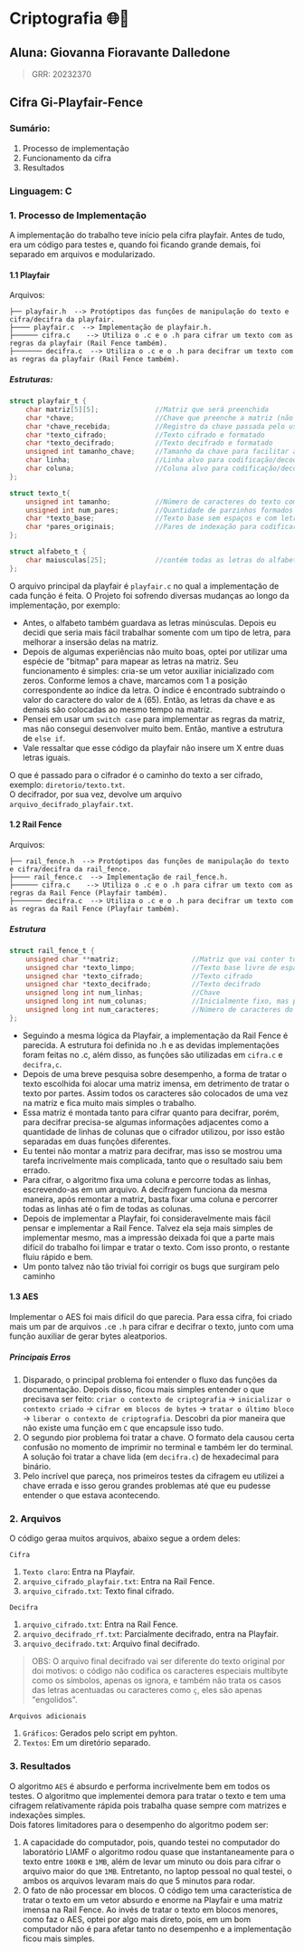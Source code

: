 # Criptografia 🌐📱

## Aluna: Giovanna Fioravante Dalledone
> GRR: 20232370

## Cifra Gi-Playfair-Fence
### Sumário:
1. Processo de implementação
2. Funcionamento da cifra
3. Resultados

### Linguagem: C

### 1. Processo de Implementação
A implementação do trabalho teve início pela cifra playfair. Antes de tudo, era um código para testes e, quando foi ficando grande demais, foi separado em arquivos e modularizado.
#### 1.1 Playfair
Arquivos: 
```
├── playfair.h  --> Protóptipos das funções de manipulação do texto e cifra/decifra da playfair.
├──── playfair.c  --> Implementação de playfair.h.
├────── cifra.c    --> Utiliza o .c e o .h para cifrar um texto com as regras da playfair (Rail Fence também).
├─────── decifra.c  --> Utiliza o .c e o .h para decifrar um texto com as regras da playfair (Rail Fence também).
```
##### Estruturas:
```C
struct playfair_t {
    char matriz[5][5];              //Matriz que será preenchida
    char *chave;                    //Chave que preenche a matriz (não repete letras)
    char *chave_recebida;           //Registro da chave passada pelo usuário
    char *texto_cifrado;            //Texto cifrado e formatado
    char *texto_decifrado;          //Texto decifrado e formatado
    unsigned int tamanho_chave;     //Tamanho da chave para facilitar as contas
    char linha;                     //Linha alvo para codificação/decodifucação
    char coluna;                    //Coluna alvo para codificação/decodificação
};

struct texto_t{
    unsigned int tamanho;           //Número de caracteres do texto com espaços
    unsigned int num_pares;         //Quantidade de parzinhos formados -> não utilizei
    char *texto_base;               //Texto base sem espaços e com letras de complemento (x)
    char *pares_originais;          //Pares de indexação para codificar o texto
};

struct alfabeto_t {
    char maiusculas[25];            //contém todas as letras do alfabeto para facilitar a vida (0 ~ 25)
};
```

O arquivo principal da playfair é `playfair.c` no qual a implementação de cada função é feita. O Projeto foi sofrendo diversas mudanças ao longo da implementação, por exemplo:
- Antes, o alfabeto também guardava as letras minúsculas. Depois eu decidi que seria mais fácil trabalhar somente com um tipo de letra, para melhorar a insersão delas na matriz.
- Depois de algumas experiências não muito boas, optei por utilizar uma espécie de "bitmap" para mapear as letras na matriz. Seu funcionamento é simples: cria-se um vetor auxiliar inicializado com zeros. Conforme lemos a chave, marcamos com 1 a posição correspondente ao índice da letra. O índice é encontrado subtraindo o valor do caractere do valor de `A` (65). Então, as letras da chave e as demais são colocadas ao mesmo tempo na matriz.
- Pensei em usar um `switch case` para implementar as regras da matriz, mas não consegui desenvolver muito bem. Então, mantive a estrutura de `else if`.  
- Vale ressaltar que esse código da playfair não insere um X entre duas letras iguais.

O que é passado para o cifrador é o caminho do texto a ser cifrado, exemplo: `diretorio/texto.txt`.  
O decifrador, por sua vez, devolve um arquivo `arquivo_decifrado_playfair.txt`.

#### 1.2 Rail Fence
Arquivos:
```
├── rail_fence.h  --> Protóptipos das funções de manipulação do texto e cifra/decifra da rail_fence.
├──── rail_fence.c  --> Implementação de rail_fence.h.
├────── cifra.c    --> Utiliza o .c e o .h para cifrar um texto com as regras da Rail Fence (Playfair também).
├─────── decifra.c  --> Utiliza o .c e o .h para decifrar um texto com as regras da Rail Fence (Playfair também).
```

##### Estrutura
```C
struct rail_fence_t {
    unsigned char **matriz;                  //Matriz que vai conter todos os caracteres
    unsigned char *texto_limpo;              //Texto base livre de espaços e acentuações
    unsigned char *texto_cifrado;            //Texto cifrado
    unsigned char *texto_decifrado;          //Texto decifrado
    unsigned long int num_linhas;            //Chave
    unsigned long int num_colunas;           //Inicialmente fixo, mas pode mudar se houver muitos caracteres
    unsigned long int num_caracteres;        //Número de caracteres do TEXTO LIMPO
};
```

- Seguindo a mesma lógica da Playfair, a implementação da Rail Fence é parecida. A estrutura foi definida no .h e as devidas implementações foram feitas no .c, além disso, as funções são utilizadas em `cifra.c` e `decifra,c`.
- Depois de uma breve pesquisa sobre desempenho, a forma de tratar o texto escolhida foi alocar uma matriz imensa, em detrimento de tratar o texto por partes. Assim todos os caracteres são colocados de uma vez na matriz e fica muito mais simples o trabalho.
- Essa matriz é montada tanto para cifrar quanto para decifrar, porém, para decifrar precisa-se algumas informações adjacentes como a quantidade de linhas de colunas que o cifrador utilizou, por isso estão separadas em duas funções diferentes.
- Eu tentei não montar a matriz para decifrar, mas isso se mostrou uma tarefa incrivelmente mais complicada, tanto que o resultado saiu bem errado. 
- Para cifrar, o algoritmo fixa uma coluna e percorre todas as linhas, escrevendo-as em um arquivo. A decifragem funciona da mesma maneira, após remontar a matriz, basta fixar uma coluna e percorrer todas as linhas até o fim de todas as colunas.
- Depois de implementar a Playfair, foi consideravelmente mais fácil pensar e implementar a Rail Fence. Talvez ela seja mais simples de implementar mesmo, mas a impressão deixada foi que a parte mais difícil do trabalho foi limpar e tratar o texto. Com isso pronto, o restante fluiu rápido e bem.
- Um ponto talvez não tão trivial foi corrigir os bugs que surgiram pelo caminho

#### 1.3 AES  
Implementar o AES foi mais difícil do que parecia. Para essa cifra, foi criado mais um par de arquivos `.c`e `.h` para cifrar e decifrar o texto, junto com uma função auxiliar de gerar bytes aleatporios.

##### Principais Erros  
1. Disparado, o principal problema foi entender o fluxo das funções da documentação. Depois disso, ficou mais simples entender o que precisava ser feito:
`criar o contexto de criptografia` -> `inicializar o contexto criado` -> `cifrar em blocos de bytes` -> `tratar o último bloco` -> `liberar o contexto de criptografia`. Descobri da pior maneira que não existe uma função em `C` que encapsule isso tudo.
2. O segundo pior problema foi tratar a chave. O formato dela causou certa confusão no momento de imprimir no terminal e também ler do terminal. A solução foi tratar a chave lida (em `decifra.c`) de hexadecimal para binário.
3. Pelo incrível que pareça, nos primeiros testes da cifragem eu utilizei a chave errada e isso gerou grandes problemas até que eu pudesse entender o que estava acontecendo.

### 2. Arquivos
O código geraa muitos arquivos, abaixo segue a ordem deles:

`Cifra`
1. `Texto claro`: Entra na Playfair.
2. `arquivo_cifrado_playfair.txt`: Entra na Rail Fence.
3. `arquivo_cifrado.txt`: Texto final cifrado.

`Decifra`  
1. `arquivo_cifrado.txt`: Entra na Rail Fence.
2. `arquivo_decifrado_rf.txt`: Parcialmente decifrado, entra na Playfair.
3. `arquivo_decifrado.txt`: Arquivo final decifrado.

>OBS: O arquivo final decifrado vai ser diferente do texto original por doi motivos: o código não codifica os caracteres especiais multibyte como os símbolos, apenas os ignora, e também não trata os casos das letras acentuadas ou caracteres como `ç`, eles são apenas "engolidos".

`Arquivos adicionais`
1. `Gráficos`: Gerados pelo script em pyhton.
2. `Textos`: Em um diretório separado.

### 3. Resultados
O algoritmo `AES` é absurdo e performa incrivelmente bem em todos os testes. O algoritmo que implementei demora para tratar o texto e tem uma cifragem relativamente rápida pois trabalha quase sempre com matrizes e indexações simples.  
Dois fatores limitadores para o desempenho do algoritmo podem ser:
1. A capacidade do computador, pois, quando testei no computador do laboratório LIAMF o algoritmo rodou quase que instantaneamente para o texto entre `100KB` e `1MB`, além de levar um minuto ou dois para cifrar o arquivo maior do que `1MB`. Entretanto, no laptop pessoal no qual testei, o ambos os arquivos levaram mais do que 5 minutos para rodar.
2. O fato de não processar em blocos. O código tem uma característica de tratar o texto em um vetor absurdo e enorme na Playfair e uma matriz imensa na Rail Fence. Ao invés de tratar o texto em blocos menores, como faz o AES, optei por algo mais direto, pois, em um bom computador não é para afetar tanto no desempenho e a implementação ficou mais simples.